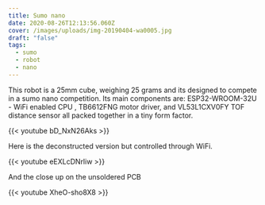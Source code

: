```yaml
---
title: Sumo nano
date: 2020-08-26T12:13:56.060Z
cover: /images/uploads/img-20190404-wa0005.jpg
draft: "false"
tags:
  - sumo
  - robot
  - nano
---
```

This robot is a 25mm cube, weighing 25 grams and its designed to compete in a sumo nano competition. Its main components are: ESP32-WROOM-32U - WiFi enabled CPU , TB6612FNG motor driver, and VL53L1CXV0FY TOF distance sensor all packed together in a tiny form factor.

{{< youtube bD_NxN26Aks >}}

Here is the deconstructed version but controlled through WiFi.

{{< youtube eEXLcDNrliw >}}

And the close up on the unsoldered PCB

{{< youtube XheO-sho8X8 >}}
